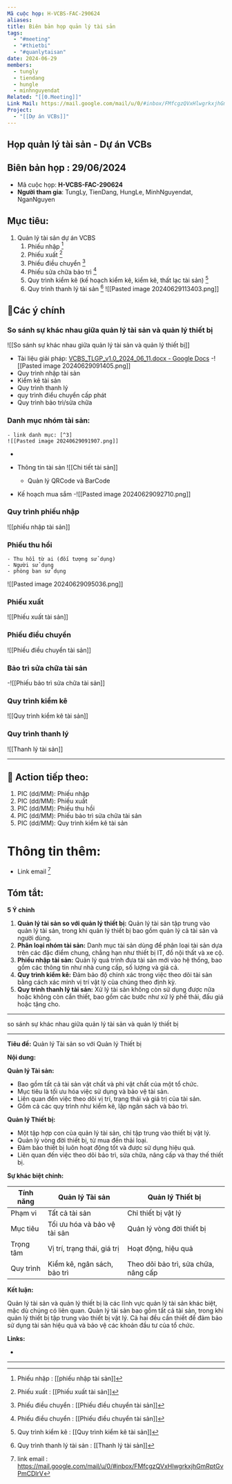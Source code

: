 ```yaml
---
Mã cuộc họp: H-VCBS-FAC-290624
aliases: 
title: Biên bản họp quản lý tài sản
tags:
  - "#meeting"
  - "#thietbi"
  - "#quanlytaisan"
date: 2024-06-29
members:
  - tungly
  - tiendang
  - hungle
  - minhnguyendat
Related: "[[0.Meeting]]"
Link Mail: https://mail.google.com/mail/u/0/#inbox/FMfcgzQVxHlwgrkxjhGmRptGvPmCDlrV
Project:
  - "[[Dự án VCBs]]"
---
```


## Họp quản lý tài sản - Dự án VCBs
## Biên bản họp : 29/06/2024
- Mã cuộc họp: **H-VCBS-FAC-290624**
- **Người tham gia**: TungLy, TienDang, HungLe, MinhNguyendat, NganNguyen

## Mục tiêu:
1. Quản lý tài sản dự án VCBS
	1. Phiếu nhập [^5]
	2. Phiếu xuất [^6]
	3. Phiếu điều chuyển [^7]
	4. Phiếu sửa chữa bảo trì [^7]
	5. Quy trình kiểm kê (kế hoạch kiểm kê, kiểm kê, thất lạc tài sản) [^8]
	6. Quy trình thanh lý tài sản [^10]
![[Pasted image 20240629113403.png]]
## 📝Các ý chính
### So sánh sự khác nhau giữa quản lý tài sản và quản lý thiết bị
![[So sánh sự khác nhau giữa quản lý tài sản và quản lý thiết bị]]

- Tài liệu giải pháp: [VCBS_TLGP_v1.0_2024_06_11.docx - Google Docs](https://docs.google.com/document/d/17UOe6aJuxNb8UgM6eKX5FbJBSwY_5hTy/edit#heading=h.r2r73f)
-![[Pasted image 20240629091405.png]]
- Quy trình nhập tài sản
- Kiểm kê tài sản
- Quy trình thanh lý
- quy trình điểu chuyển cấp phát
- Quy trình bảo trì/sửa chữa
### Danh mục nhóm tài sản:
	- link danh mục: [^3] 
	![[Pasted image 20240629091907.png]]
- 
- Thông tin tài sản 
	![[Chi tiết tài sản]]
	- Quản lý QRCode và BarCode

- Kế hoạch mua sắm 
-![[Pasted image 20240629092710.png]]
### Quy trình phiếu nhập 
![[phiếu nhập tài sản]]
### Phiếu thu hồi
	- Thu hồi từ ai (đối tượng sử dụng)
	- Người sử dụng
	- phòng ban sử dụng
![[Pasted image 20240629095036.png]]

### Phiếu xuất 
![[Phiếu xuất tài sản]]

### Phiếu điều chuyển 
![[Phiếu điều chuyển tài sản]]


### Bảo trì sửa chữa tài sản 
-![[Phiếu bảo trì sửa chữa tài sản]]
### Quy trình kiểm kê 
![[Quy trình kiểm kê tài sản]]

### Quy trình thanh lý
![[Thanh lý tài sản]]

---
## 📝 Action tiếp theo:
 1. PIC (dd/MM):  Phiếu nhập
 2. PIC (dd/MM):  Phiếu xuất
 3. PIC (dd/MM):  Phiếu thu hồi
 4. PIC (dd/MM):  Phiếu bảo trì sửa chữa tài sản
 5. PIC (dd/MM):  Quy trình kiểm kê tài sản


# Thông tin thêm:
- Link email [^2]

## Tóm tắt:
**5 Ý chính**

1. **Quản lý tài sản so với quản lý thiết bị:** Quản lý tài sản tập trung vào quản lý tài sản, trong khi quản lý thiết bị bao gồm quản lý cả tài sản và người dùng.
2. **Phân loại nhóm tài sản:** Danh mục tài sản dùng để phân loại tài sản dựa trên các đặc điểm chung, chẳng hạn như thiết bị IT, đồ nội thất và xe cộ.
3. **Phiếu nhập tài sản:** Quản lý quá trình đưa tài sản mới vào hệ thống, bao gồm các thông tin như nhà cung cấp, số lượng và giá cả.
4. **Quy trình kiểm kê:** Đảm bảo độ chính xác trong việc theo dõi tài sản bằng cách xác minh vị trí vật lý của chúng theo định kỳ.
5. **Quy trình thanh lý tài sản:** Xử lý tài sản không còn sử dụng được nữa hoặc không còn cần thiết, bao gồm các bước như xử lý phế thải, đấu giá hoặc tặng cho.

 --- 

so sánh sự khác nhau giữa quản lý tài sản và quản lý thiết bị

--- 
**Tiêu đề:** Quản lý Tài sản so với Quản lý Thiết bị

**Nội dung:**

**Quản lý Tài sản:**

* Bao gồm tất cả tài sản vật chất và phi vật chất của một tổ chức.
* Mục tiêu là tối ưu hóa việc sử dụng và bảo vệ tài sản.
* Liên quan đến việc theo dõi vị trí, trạng thái và giá trị của tài sản.
* Gồm cả các quy trình như kiểm kê, lập ngân sách và bảo trì.

**Quản lý Thiết bị:**

* Một tập hợp con của quản lý tài sản, chỉ tập trung vào thiết bị vật lý.
* Quản lý vòng đời thiết bị, từ mua đến thải loại.
* Đảm bảo thiết bị luôn hoạt động tốt và được sử dụng hiệu quả.
* Liên quan đến việc theo dõi bảo trì, sửa chữa, nâng cấp và thay thế thiết bị.

**Sự khác biệt chính:**

| Tính năng | Quản lý Tài sản | Quản lý Thiết bị |
|---|---|---|
| Phạm vi | Tất cả tài sản | Chỉ thiết bị vật lý |
| Mục tiêu | Tối ưu hóa và bảo vệ tài sản | Quản lý vòng đời thiết bị |
| Trọng tâm | Vị trí, trạng thái, giá trị | Hoạt động, hiệu quả |
| Quy trình | Kiểm kê, ngân sách, bảo trì | Theo dõi bảo trì, sửa chữa, nâng cấp |

**Kết luận:**

Quản lý tài sản và quản lý thiết bị là các lĩnh vực quản lý tài sản khác biệt, mặc dù chúng có liên quan. Quản lý tài sản bao gồm tất cả tài sản, trong khi quản lý thiết bị tập trung vào thiết bị vật lý. Cả hai đều cần thiết để đảm bảo sử dụng tài sản hiệu quả và bảo vệ các khoản đầu tư của tổ chức.

**Links:**

*

 --- 







[^1]: Tài liệu quản lý tài sản:  [VCBS_TLGP_v1.0_2024_06_24 - Google Docs](https://docs.google.com/document/d/1sgXsi7YEMdG5-dsEYxgzg1tgXDV4M3Y8KQDOnWlw3m8/edit)
[^2]: link email : https://mail.google.com/mail/u/0/#inbox/FMfcgzQVxHlwgrkxjhGmRptGvPmCDlrV
[^3]: link danh mục : [PhanLoaiTaiSan.xlsx - Google Sheets](https://docs.google.com/spreadsheets/d/1c8GQXilyprSSKloIkaU8gnOE8ESu_c5X/edit?gid=2131672#gid=2131672)
[^4]: Chi tiết tài sản : [[Chi tiết tài sản]]
[^5]: Phiếu nhập : [[phiếu nhập tài sản]]
[^6]: Phiếu xuất : [[Phiếu xuất tài sản]]
[^7]: Phiếu điều chuyển : [[Phiếu điều chuyển tài sản]]
[^7]: Phiếu bảo trì sửa chữa  : [[Phiếu bảo trì sửa chữa tài sản]]
[^8]: Quy trình kiểm kê   :  [[Quy trình kiểm kê tài sản]]
[^9]: GAP  list: 
[^10]: Quy trình thanh lý tài sản : [[Thanh lý tài sản]] 



